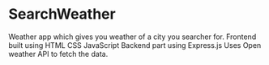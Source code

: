 # SearchWeather
Weather app which gives you weather of a city you searcher for.
Frontend built using HTML CSS JavaScript
Backend part using Express.js
Uses Open weather API to fetch the data.
